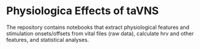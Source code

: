 # Physiologica Effects of taVNS 
The repository contains notebooks that extract physiological features and stimulation onsets/offsets from vital files (raw data), calculate hrv and other features, and statistical analyses.
